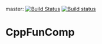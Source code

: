 master: [![Build Status](https://travis-ci.org/ferkulat/CppFunComp.svg?branch=master)](https://travis-ci.org/ferkulat/CppFunComp)
[![Build status](https://ci.appveyor.com/api/projects/status/github/ferkulat/CppFunComp?branch=master&svg=true)](https://ci.appveyor.com/project/ferkulat/CppFunComp)

# CppFunComp
